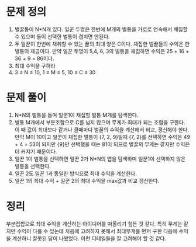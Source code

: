 # 문제 정의

1. 벌꿀통이 N*N개 있다. 일꾼 두명은 한번에 M개의 벌통을 가로로 연속해서 채집할 수 있으며 둘이 선택한 벌통이 겹치면 안된다.
2. 두 일꾼이 한번에 채취할 수 있는 꿀의 최대 양은 C이다. 채집한 벌꿀들의 수익은 한 벌통의 제곱이다. 만약 일꾼 두명이 5,4, 6, 3의 벌통을 채집하면 수익은 25 + 16 + 36 + 9 = 86이다.
3. 최대 수익을 구하라
4. 3 ≤ N ≤ 10, 1 ≤ M ≤ 5, 10 ≤ C ≤ 30

# 문제 풀이

1. N*N의 벌통을 돌며 일꾼1이 채집할 벌통 M개를 탐색한다.
2. 벌통 M개에서 부분조합으로 C를 넘지 않으며 무게가 최대가 되는 조합을 구한다. 이 때 값이 최대보다 같거나 클때마다 벌꿀의 수익을 계산해서 비교, 갱신해야 한다. 만약 M이 10이고 일꾼이 채집한 벌통이 {7, 2, 9}일때 {7, 2}를 선택하면 수익은 49 + 4 = 53이 되지만 {9}만 선택했을 때는 81이 되므로 벌꿀의 무게는 같지만 수익은 더 커지기 때문이다.
3. 일꾼 1이 벌통을 선택하면 일꾼 2가 N*N의 맵을 탐색하며 일꾼1이 선택하지 않은 벌통을 선택한다. 
4. 일꾼 2도 일꾼 1과 동일한 방식으로 최대 수익을 계산한다.
5. 일꾼 1의 최대 수익 + 일꾼 2의 최대 수익을 max값과 비교 갱신한다.

# 정리

부분집합으로 최대 수익을 계산하는 아이디어를 떠올리기 힘든 것 같다. 특히 무게는 같지만 수익이 다를 수 있는데 처음에 고려하지 못해서 최대무게를 먼저 구한 다음에 수익을 계산하니 잘못된 답이 나왔었다. 이런 디테일들을 잘 고려해야 할 것 같다.